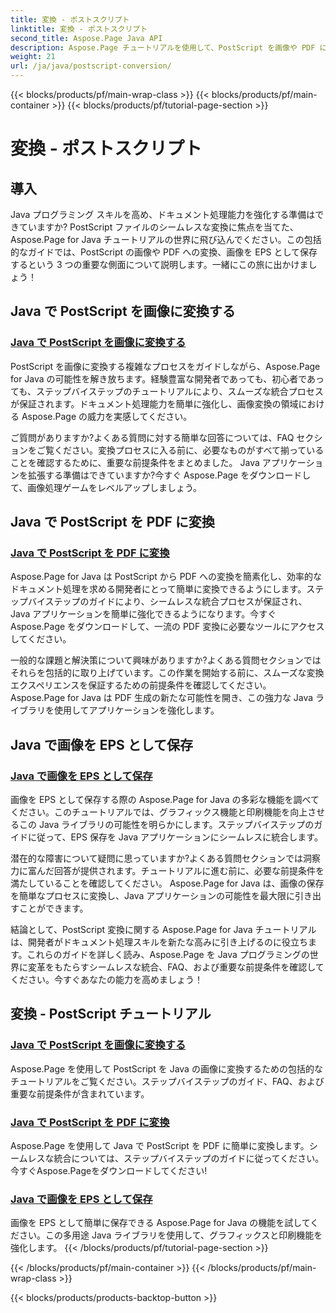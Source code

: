 ```yaml
---
title: 変換 - ポストスクリプト
linktitle: 変換 - ポストスクリプト
second_title: Aspose.Page Java API
description: Aspose.Page チュートリアルを使用して、PostScript を画像や PDF に変換し、Java で画像を EPS として保存します。シームレスな統合のためのステップバイステップのガイド、FAQ、および前提条件。
weight: 21
url: /ja/java/postscript-conversion/
---
```


{{< blocks/products/pf/main-wrap-class >}}
{{< blocks/products/pf/main-container >}}
{{< blocks/products/pf/tutorial-page-section >}}

# 変換 - ポストスクリプト

## 導入

Java プログラミング スキルを高め、ドキュメント処理能力を強化する準備はできていますか? PostScript ファイルのシームレスな変換に焦点を当てた、Aspose.Page for Java チュートリアルの世界に飛び込んでください。この包括的なガイドでは、PostScript の画像や PDF への変換、画像を EPS として保存するという 3 つの重要な側面について説明します。一緒にこの旅に出かけましょう！

## Java で PostScript を画像に変換する

### [Java で PostScript を画像に変換する](./to-image/)

PostScript を画像に変換する複雑なプロセスをガイドしながら、Aspose.Page for Java の可能性を解き放ちます。経験豊富な開発者であっても、初心者であっても、ステップバイステップのチュートリアルにより、スムーズな統合プロセスが保証されます。ドキュメント処理能力を簡単に強化し、画像変換の領域における Aspose.Page の威力を実感してください。

ご質問がありますか?よくある質問に対する簡単な回答については、FAQ セクションをご覧ください。変換プロセスに入る前に、必要なものがすべて揃っていることを確認するために、重要な前提条件をまとめました。 Java アプリケーションを拡張する準備はできていますか?今すぐ Aspose.Page をダウンロードして、画像処理ゲームをレベルアップしましょう。

## Java で PostScript を PDF に変換

### [Java で PostScript を PDF に変換](./to-pdf/)

Aspose.Page for Java は PostScript から PDF への変換を簡素化し、効率的なドキュメント処理を求める開発者にとって簡単に変換できるようにします。ステップバイステップのガイドにより、シームレスな統合プロセスが保証され、Java アプリケーションを簡単に強化できるようになります。今すぐ Aspose.Page をダウンロードして、一流の PDF 変換に必要なツールにアクセスしてください。

一般的な課題と解決策について興味がありますか?よくある質問セクションではそれらを包括的に取り上げています。この作業を開始する前に、スムーズな変換エクスペリエンスを保証するための前提条件を確認してください。 Aspose.Page for Java は PDF 生成の新たな可能性を開き、この強力な Java ライブラリを使用してアプリケーションを強化します。

## Java で画像を EPS として保存

### [Java で画像を EPS として保存](./save-image-as-eps/)

画像を EPS として保存する際の Aspose.Page for Java の多彩な機能を調べてください。このチュートリアルでは、グラフィックス機能と印刷機能を向上させるこの Java ライブラリの可能性を明らかにします。ステップバイステップのガイドに従って、EPS 保存を Java アプリケーションにシームレスに統合します。

潜在的な障害について疑問に思っていますか?よくある質問セクションでは洞察力に富んだ回答が提供されます。チュートリアルに進む前に、必要な前提条件を満たしていることを確認してください。 Aspose.Page for Java は、画像の保存を簡単なプロセスに変換し、Java アプリケーションの可能性を最大限に引き出すことができます。

結論として、PostScript 変換に関する Aspose.Page for Java チュートリアルは、開発者がドキュメント処理スキルを新たな高みに引き上げるのに役立ちます。これらのガイドを詳しく読み、Aspose.Page を Java プログラミングの世界に変革をもたらすシームレスな統合、FAQ、および重要な前提条件を確認してください。今すぐあなたの能力を高めましょう！
## 変換 - PostScript チュートリアル
### [Java で PostScript を画像に変換する](./to-image/)
Aspose.Page を使用して PostScript を Java の画像に変換するための包括的なチュートリアルをご覧ください。ステップバイステップのガイド、FAQ、および重要な前提条件が含まれています。
### [Java で PostScript を PDF に変換](./to-pdf/)
Aspose.Page を使用して Java で PostScript を PDF に簡単に変換します。シームレスな統合については、ステップバイステップのガイドに従ってください。今すぐAspose.Pageをダウンロードしてください!
### [Java で画像を EPS として保存](./save-image-as-eps/)
画像を EPS として簡単に保存できる Aspose.Page for Java の機能を試してください。この多用途 Java ライブラリを使用して、グラフィックスと印刷機能を強化します。
{{< /blocks/products/pf/tutorial-page-section >}}

{{< /blocks/products/pf/main-container >}}
{{< /blocks/products/pf/main-wrap-class >}}

{{< blocks/products/products-backtop-button >}}
